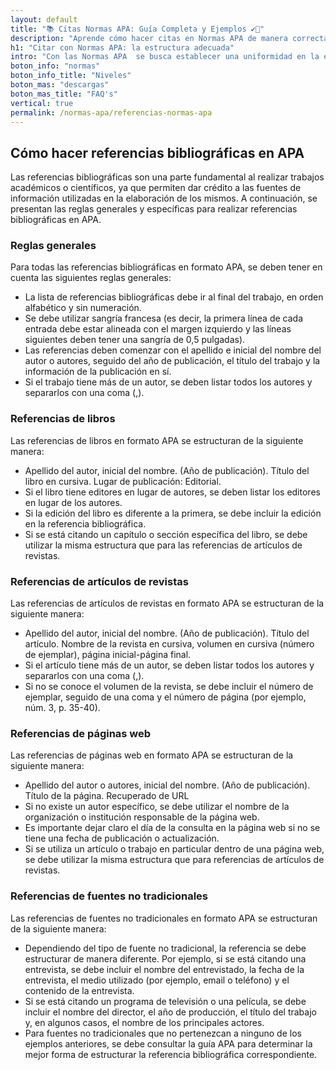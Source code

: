 ```yaml
---
layout: default
title: "📚 Citas Normas APA: Guía Completa y Ejemplos ✔️📝"
description: "Aprende cómo hacer citas en Normas APA de manera correcta y precisa. 📖 Aprende las pautas y accede a ejemplos para citar tus fuentes en trabajos académicos."
h1: "Citar con Normas APA: la estructura adecuada"
intro: "Con las Normas APA  se busca establecer una uniformidad en la estructura y una adecuada citación de las fuentes utilizadas, lo que es fundamental para el otorgamiento de crédito académico."
boton_info: "normas"
boton_info_title: "Niveles"
boton_mas: "descargas"
boton_mas_title: "FAQ's"
vertical: true
permalink: /normas-apa/referencias-normas-apa
---
```

## Cómo hacer referencias bibliográficas en APA

Las referencias bibliográficas son una parte fundamental al realizar trabajos académicos o científicos, ya que permiten dar crédito a las fuentes de información utilizadas en la elaboración de los mismos. A continuación, se presentan las reglas generales y específicas para realizar referencias bibliográficas en APA.

### Reglas generales

Para todas las referencias bibliográficas en formato APA, se deben tener en cuenta las siguientes reglas generales:

* La lista de referencias bibliográficas debe ir al final del trabajo, en orden alfabético y sin numeración.
* Se debe utilizar sangría francesa (es decir, la primera línea de cada entrada debe estar alineada con el margen izquierdo y las líneas siguientes deben tener una sangría de 0,5 pulgadas).
* Las referencias deben comenzar con el apellido e inicial del nombre del autor o autores, seguido del año de publicación, el título del trabajo y la información de la publicación en sí.
* Si el trabajo tiene más de un autor, se deben listar todos los autores y separarlos con una coma (,).

### Referencias de libros

Las referencias de libros en formato APA se estructuran de la siguiente manera:

* Apellido del autor, inicial del nombre. (Año de publicación). Título del libro en cursiva. Lugar de publicación: Editorial.
* Si el libro tiene editores en lugar de autores, se deben listar los editores en lugar de los autores.
* Si la edición del libro es diferente a la primera, se debe incluir la edición en la referencia bibliográfica.
* Si se está citando un capítulo o sección específica del libro, se debe utilizar la misma estructura que para las referencias de artículos de revistas.

### Referencias de artículos de revistas

Las referencias de artículos de revistas en formato APA se estructuran de la siguiente manera:

* Apellido del autor, inicial del nombre. (Año de publicación). Título del artículo. Nombre de la revista en cursiva, volumen en cursiva (número de ejemplar), página inicial-página final.
* Si el artículo tiene más de un autor, se deben listar todos los autores y separarlos con una coma (,).
* Si no se conoce el volumen de la revista, se debe incluir el número de ejemplar, seguido de una coma y el número de página (por ejemplo, núm. 3, p. 35-40).

### Referencias de páginas web

Las referencias de páginas web en formato APA se estructuran de la siguiente manera:

* Apellido del autor o autores, inicial del nombre. (Año de publicación). Título de la página. Recuperado de URL
* Si no existe un autor específico, se debe utilizar el nombre de la organización o institución responsable de la página web.
* Es importante dejar claro el día de la consulta en la página web si no se tiene una fecha de publicación o actualización.
* Si se utiliza un artículo o trabajo en particular dentro de una página web, se debe utilizar la misma estructura que para referencias de artículos de revistas.

### Referencias de fuentes no tradicionales

Las referencias de fuentes no tradicionales en formato APA se estructuran de la siguiente manera:

* Dependiendo del tipo de fuente no tradicional, la referencia se debe estructurar de manera diferente. Por ejemplo, si se está citando una entrevista, se debe incluir el nombre del entrevistado, la fecha de la entrevista, el medio utilizado (por ejemplo, email o teléfono) y el contenido de la entrevista.
* Si se está citando un programa de televisión o una película, se debe incluir el nombre del director, el año de producción, el título del trabajo y, en algunos casos, el nombre de los principales actores.
* Para fuentes no tradicionales que no pertenezcan a ninguno de los ejemplos anteriores, se debe consultar la guía APA para determinar la mejor forma de estructurar la referencia bibliográfica correspondiente.